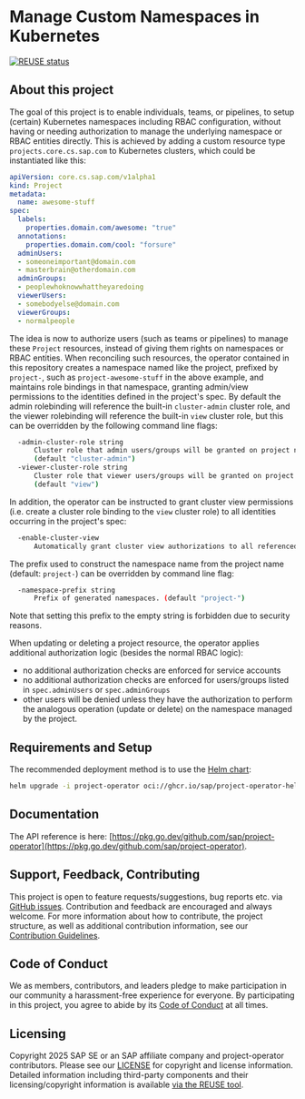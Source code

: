 # Manage Custom Namespaces in Kubernetes

[![REUSE status](https://api.reuse.software/badge/github.com/SAP/project-operator)](https://api.reuse.software/info/github.com/SAP/project-operator)

## About this project

The goal of this project is to enable individuals, teams, or pipelines, to setup (certain) Kubernetes namespaces including RBAC configuration, without
having or needing authorization to manage the underlying namespace or RBAC entities directly.
This is achieved by adding a custom resource type `projects.core.cs.sap.com` to Kubernetes clusters, which could be instantiated like this:

```yaml
apiVersion: core.cs.sap.com/v1alpha1
kind: Project
metadata:
  name: awesome-stuff
spec:
  labels:
    properties.domain.com/awesome: "true"
  annotations:
    properties.domain.com/cool: "forsure"
  adminUsers:
  - someoneimportant@domain.com
  - masterbrain@otherdomain.com
  adminGroups:
  - peoplewhoknowwhattheyaredoing
  viewerUsers:
  - somebodyelse@domain.com
  viewerGroups:
  - normalpeople
  ```

The idea is now to authorize users (such as teams or pipelines) to manage these `Project` resources, instead of giving them rights on namespaces or RBAC entities.
When reconciling such resources, the operator contained in this repository creates a namespace named like the project,  prefixed by `project-`, such as `project-awesome-stuff` in the above example, and maintains role bindings in that namespace, granting admin/view permissions to
the identities defined in the project's spec. By default the admin rolebinding will reference the built-in `cluster-admin` cluster role, and the viewer rolebinding will reference the built-in `view` cluster role,
but this can be overridden by the following command line flags:

```bash
  -admin-cluster-role string
      Cluster role that admin users/groups will be granted on project namespace level.
      (default "cluster-admin")
  -viewer-cluster-role string
      Cluster role that viewer users/groups will be granted on project namespace level.
      (default "view")
```

In addition, the operator can be instructed to grant cluster view permissions (i.e. create a cluster role binding to the `view` cluster role) to all identities occurring in the project's spec:

```bash
  -enable-cluster-view
      Automatically grant cluster view authorizations to all referenced users/groups.
```
The prefix used to construct the namespace name from the project name (default: `project-`) can be
overridden by command line flag:

```bash
  -namespace-prefix string
      Prefix of generated namespaces. (default "project-")
```

Note that setting this prefix to the empty string is forbidden due to security reasons.

When updating or deleting a project resource, the operator applies additional authorization logic
(besides the normal RBAC logic):
- no additional authorization checks are enforced for service accounts
- no additional authorization checks are enforced for users/groups listed in `spec.adminUsers` or `spec.adminGroups`
- other users will be denied unless they have the authorization to perform the analogous operation (update or delete) on the namespace managed by the project.

## Requirements and Setup

The recommended deployment method is to use the [Helm chart](https://github.com/sap/project-operator-helm):

```bash
helm upgrade -i project-operator oci://ghcr.io/sap/project-operator-helm/project-operator
```

## Documentation
 
The API reference is here: [https://pkg.go.dev/github.com/sap/project-operator](https://pkg.go.dev/github.com/sap/project-operator).

## Support, Feedback, Contributing

This project is open to feature requests/suggestions, bug reports etc. via [GitHub issues](https://github.com/SAP/project-operator/issues). Contribution and feedback are encouraged and always welcome. For more information about how to contribute, the project structure, as well as additional contribution information, see our [Contribution Guidelines](CONTRIBUTING.md).

## Code of Conduct

We as members, contributors, and leaders pledge to make participation in our community a harassment-free experience for everyone. By participating in this project, you agree to abide by its [Code of Conduct](https://github.com/SAP/.github/blob/main/CODE_OF_CONDUCT.md) at all times.

## Licensing

Copyright 2025 SAP SE or an SAP affiliate company and project-operator contributors. Please see our [LICENSE](LICENSE) for copyright and license information. Detailed information including third-party components and their licensing/copyright information is available [via the REUSE tool](https://api.reuse.software/info/github.com/SAP/project-operator).
